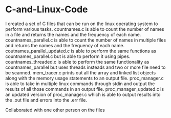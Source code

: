 # C-and-Linux-Code
I created a set of C files that can be run on the linux operating system to perform various tasks. countnames.c is able to count the number of names in a file and returns the names and the frequency of each name. countnames_parallel.c is able to count the number of names in multiple files and returns the names and the frequency of each name. coutnames_parallel_updated.c is able to perform the same functions as countnames_parallel.c but is able to perform it using pipes. countnames_threaded.c is able to perform the same functionality as countnames_parallel but uses threads insteads and two or more file need to be scanned. mem_tracer.c prints out all the array and linked list objects along with the memory usage statements to an output file. proc_manager.c is able to take in multiple linux commands through stdin and output the results of all those commands in an output file. proc_manager_updated.c is an updated version of proc_manager.c which is able to output results into the .out file and errors into the .err file.

Collaborated with one other person on the files
